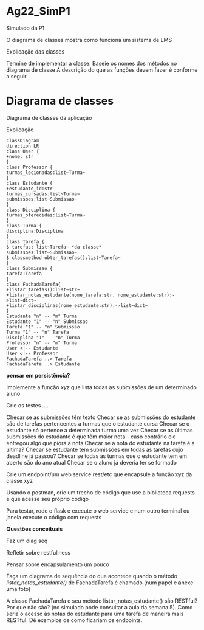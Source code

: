 # Ag22_SimP1
Simulado da P1


O diagrama de classes mostra como funciona um sistema de LMS 

Explicação das classes

Termine de implementar a classe:
Baseie os nomes dos métodos no diagrama de classe
A descrição do que as funções devem fazer é conforme a seguir


# Diagrama de classes 

Diagrama de classes da aplicação

Explicação


```mermaid
classDiagram
direction LR
class User {
+nome: str
}
class Professor {
turmas_lecionadas:list~Turma~ 
}
class Estudante {
+estudante_id:str
turmas_cursadas:list~Turma~ 
submissoes:list~Submissao~ 
}
class Disciplina {
turmas_oferecidas:list~Turma~
}
class Turma {
disciplina:Disciplina
}
class Tarefa {
$ tarefas: list~Tarefa~ *da classe*
submissoes:list~Submissao~
$ classmethod obter_tarefas():list~Tarefa~ 
}
class Submissao {
tarefa:Tarefa
}
class FachadaTarefa{
+listar_tarefas():list~str~
+listar_notas_estudante(nome_tarefa:str, nome_estudante:str):->list~dict~
+listar_disciplinas(nome_estudante:str):->list~dict~
}
Estudante "n" -- "m" Turma 
Estudante "1" -- "n" Submissao 
Tarefa "1" -- "n" Submissao
Turma "1" -- "n" Tarefa
Disciplina "1" -- "n" Turma 
Professor "n" -- "m" Turma
User <|-- Estudante
User <|-- Professor
FachadaTarefa ..> Tarefa 
FachadaTarefa ..> Estudante
```




**pensar em persistência?**

Implemente a função *xyz* que lista todas as submissões de um determinado aluno 

Crie os testes .... 

Checar se as submissões têm texto 
Checar se as submissões do estudante são de tarefas pertencentes a turmas que o estudante cursa 
Checar se o estudante só pertence a determinada turma uma vez
Checar se as últimas submissões do estudante é que têm maior nota - caso contrário ele entregou algo que piora a nota 
Checar se a nota do estudante na tarefa é a última?
Checar se estudante tem submissões em todas as tarefas cujo deadline já passou?
Checar se todas as turmas que o estudante tem em aberto são do ano atual
Checar se o aluno já deveria ter se formado




Crie um endpoint/um web service rest/etc que encapsule a função xyz da classe xyz 

Usando o postman, crie um trecho de código que use a biblioteca requests e que acesse seu próprio código

Para testar, rode o flask e execute o web service e num outro terminal ou janela execute o código com requests 


**Questões conceituais**

Faz um diag seq 

Refletir sobre restfullness 

Pensar sobre encapsulamento um pouco 



Faça um diagrama de sequência do que acontece quando o método *listar_notas_estudante()* de FachadaTarefa é chamado (num papel e anexe uma foto)

A classe FachadaTarefa e seu método listar_notas_estudante() são RESTful? Por que não são?  (no simulado pode consultar a aula da semana 5). Como seria o acesso às notas do estudante para uma tarefa de maneira mais RESTful. Dê exemplos de como ficariam os endpoints. 



